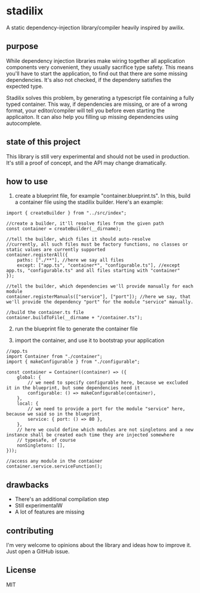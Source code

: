 # stadilix

A static dependency-injection library/compiler heavily inspired by awilix.

## purpose

While dependency injection libraries make wiring together all application components very convenient, they usually sacrifice type safety. This means you'll have to start the application, to find out that there are some missing dependencies. It's also not checked, if the dependeny satisfies the expected type.

Stadilix solves this problem, by generating a typescript file containing a fully typed container. This way, if dependencies are missing, or are of a wrong format, your editor/compiler will tell you before even starting the applicaiton. It can also help you filling up missing dependencies using autocomplete.

## state of this project

This library is still very experimental and should not be used in production. It's still a proof of concept, and the API may change dramatically.

## how to use

1. create a blueprint file, for example "container.blueprint.ts". In this, build a container file using the stadilix builder. Here's an example:

```
import { createBuilder } from "../src/index";

//create a builder, it'll resolve files from the given path
const container = createBuilder(__dirname);

//tell the builder, which files it should auto-resolve
//currently, all such files must be factory functions, no classes or static values are currently supported
container.registerAll({
	paths: ["./**"], //here we say all files
	except: ["app.ts", "container*", "configurable.ts"], //except app.ts, "configurable.ts" and all files starting with "container"
});

//tell the builder, which dependencies we'll provide manually for each module
container.registerManuals(["service"], ["port"]); //here we say, that we'll provide the dependency "port" for the module "service" manually.

//build the container.ts file
container.buildToFile(__dirname + "/container.ts");
```

2. run the blueprint file to generate the container file

3. import the container, and use it to bootstrap your application

```
//app.ts
import Container from "./container";
import { makeConfigurable } from "./configurable";

const container = Container((container) => ({
	global: {
		// we need to specify configurable here, because we excluded it in the blueprint, but some dependencies need it
		configurable: () => makeConfigurable(container),
	},
	local: {
		// we need to provide a port for the module "service" here, because we said so in the blueprint
		service: { port: () => 80 },
	},
	// here we could define which modules are not singletons and a new instance shall be created each time they are injected somewhere
	// typesafe, of course
	nonSingletons: [],
}));

//access any module in the container
container.service.serviceFunction();
```

## drawbacks

- There's an additional compilation step
- Still experimentalW
- A lot of features are missing

## contributing

I'm very welcome to opinions about the library and ideas how to improve it. Just open a GitHub issue.

## License

MIT
